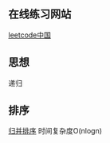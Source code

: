 ## 在线练习网站
[leetcode中国](https://leetcode-cn.com/)

## 思想
递归

## 排序
[归并排序](https://www.cnblogs.com/chengxiao/p/6194356.html) 时间复杂度O(nlogn)
